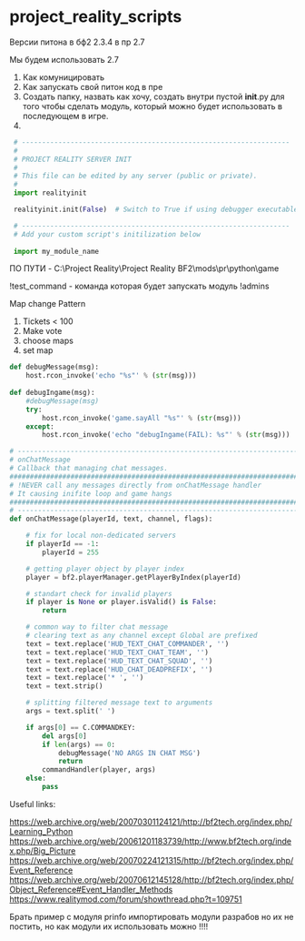 # project_reality_scripts

Версии питона
в бф2 2.3.4
в пр 2.7

Мы будем использовать 2.7

1. Как комуницировать
2. Как запускать свой питон код в пре
1. Создать папку, назвать как хочу, создать внутри пустой __init__.py для того чтобы сделать модуль, который можно будет использовать в последующем в игре.
2.

```python
 # ------------------------------------------------------------------
 #
 # PROJECT REALITY SERVER INIT
 #
 # This file can be edited by any server (public or private).
 #
 import realityinit

 realityinit.init(False)  # Switch to True if using debugger executables (PRLauncher.exe will automatically modify this value accordingly)

 # ------------------------------------------------------------------
 # Add your custom script's initilization below
 
 import my_module_name
```

 ПО ПУТИ - C:\Project Reality\Project Reality BF2\mods\pr\python\game

 !test_command - команда которая будет запускать модуль
 !admins

Map change Pattern

1. Tickets < 100
2. Make vote
3. choose maps
4. set map

```python
def debugMessage(msg):
    host.rcon_invoke('echo "%s"' % (str(msg)))
 
def debugIngame(msg):
    #debugMessage(msg)
    try:
        host.rcon_invoke('game.sayAll "%s"' % (str(msg)))
    except:
        host.rcon_invoke('echo "debugIngame(FAIL): %s"' % (str(msg)))
```

```python
# ------------------------------------------------------------------------
# onChatMessage
# Callback that managing chat messages.
##########################################################################
# !NEVER call any messages directly from onChatMessage handler
# It causing inifite loop and game hangs
##########################################################################
# ------------------------------------------------------------------------
def onChatMessage(playerId, text, channel, flags):

    # fix for local non-dedicated servers
    if playerId == -1:
        playerId = 255

    # getting player object by player index
    player = bf2.playerManager.getPlayerByIndex(playerId)

    # standart check for invalid players
    if player is None or player.isValid() is False:
        return

    # common way to filter chat message
    # clearing text as any channel except Global are prefixed
    text = text.replace('HUD_TEXT_CHAT_COMMANDER', '')
    text = text.replace('HUD_TEXT_CHAT_TEAM', '')
    text = text.replace('HUD_TEXT_CHAT_SQUAD', '')
    text = text.replace('HUD_CHAT_DEADPREFIX', '')
    text = text.replace('* ', '')
    text = text.strip()

    # splitting filtered message text to arguments
    args = text.split(' ')

    if args[0] == C.COMMANDKEY:
        del args[0]
        if len(args) == 0:
            debugMessage('NO ARGS IN CHAT MSG')
            return
        commandHandler(player, args)
    else:
        pass
```

Useful links:

<https://web.archive.org/web/20070301124121/http://bf2tech.org/index.php/Learning_Python>
<https://web.archive.org/web/20061201183739/http://www.bf2tech.org/index.php/Big_Picture>
<https://web.archive.org/web/20070224121315/http://bf2tech.org/index.php/Event_Reference>
<https://web.archive.org/web/20070612145128/http://bf2tech.org/index.php/Object_Reference#Event_Handler_Methods>
<https://www.realitymod.com/forum/showthread.php?t=109751>

Брать пример с модуля prinfo импортировать модули разрабов но их не постить, но как модули их использовать можно !!!!
